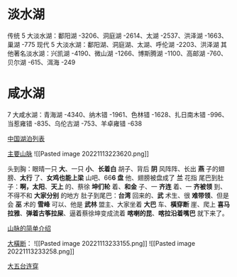 # 淡水湖
传统 5 大淡水湖：鄱阳湖 -3206、洞庭湖 -2614、太湖 -2537、洪泽湖 -1663、巢湖 -775
现代 5 大淡水湖：鄱阳湖、洞庭湖、太湖、呼伦湖 -2203、洪泽湖
其他著名淡水湖：兴凯湖 -4190、微山湖 -1266、博斯腾湖 -1100、高邮湖 -760、贝尔湖 -615、洱海 -249

# 咸水湖
7 大咸水湖：青海湖 -4340、纳木错 -1961、色林错 -1628、扎日南木错 -996、当惹雍错 -835、乌伦古湖 -753、羊卓雍错 -638

[中国湖泊列表](https://zh.m.wikipedia.org/wiki/%E4%B8%AD%E5%9B%BD%E6%B9%96%E6%B3%8A%E5%88%97%E8%A1%A8)

[主要山脉](https://www.bilibili.com/video/BV12V411d7nF/?vd_source=a64af32d8dabf7e236df4f3ce602a593)
![[Pasted image 20221113223620.png]]

头到胸：眼晴一只 **大**、一只 **小**、**长着白** 胡子、背后 **阴** 风阵阵、长出 **燕** 子的翅膀、**太行** 了、**女鸡也能上梁** 山吧、66**6 盘** 他、翅膀被盘成了 **兰** 花指
尾巴到肚子：**啊，太阳**、**天上** 的、蔡徐 **坤们轮** 着、**和金** 子、一 **齐连** 着、一 **齐被领** 到、不得不和 **大家分别** 的地方
肚子到尾巴：**台湾** 回来的、**武** 术生、很 **难带领**、但是会 **巫** 术的 **雪峰** 可以、他是 **武林** 盟主、大家坐着 **大巴** 车、**橫穿断** 崖、爬上 **喜马拉雅**、**弹着古筝拉屎**、逼着蔡徐坤变成流着 **喀喇的昆**、**喀拉沿着嘴巴** 就下来了。

[山脉的简单介绍](http://www.k1u.com/trip/67332.html)

[大橫断](https://www.youtube.com/watch?v=jPp9gBBu6Mw)：
![[Pasted image 20221113233155.png]]
![[Pasted image 20221113233258.png]]

[大五台连穿](https://zhuanlan.zhihu.com/p/28686585)

